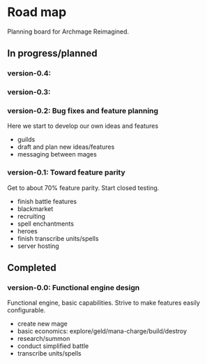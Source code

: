# Road map
Planning board for Archmage Reimagined.

## In progress/planned

### version-0.4: 

### version-0.3: 

### version-0.2: Bug fixes and feature planning
Here we start to develop our own ideas and features
- guilds
- draft and plan new ideas/features
- messaging between mages

### version-0.1: Toward feature parity
Get to about 70% feature parity. Start closed testing.
- finish battle features
- blackmarket
- recruiting
- spell enchantments
- heroes
- finish transcribe units/spells 
- server hosting


## Completed

### version-0.0: Functional engine design
Functional engine, basic capabilities. Strive to make features easily configurable.
- create new mage
- basic economics: explore/geld/mana-charge/build/destroy
- research/summon
- conduct simplified battle
- transcribe units/spells 

